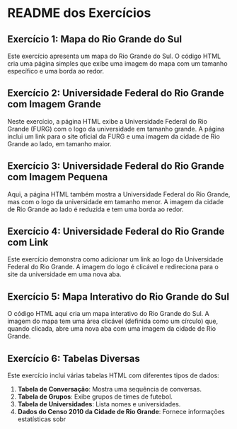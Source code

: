 # README dos Exercícios

## Exercício 1: Mapa do Rio Grande do Sul

Este exercício apresenta um mapa do Rio Grande do Sul. O código HTML cria uma página simples que exibe uma imagem do mapa com um tamanho específico e uma borda ao redor.

## Exercício 2: Universidade Federal do Rio Grande com Imagem Grande

Neste exercício, a página HTML exibe a Universidade Federal do Rio Grande (FURG) com o logo da universidade em tamanho grande. A página inclui um link para o site oficial da FURG e uma imagem da cidade de Rio Grande ao lado, em tamanho maior.

## Exercício 3: Universidade Federal do Rio Grande com Imagem Pequena

Aqui, a página HTML também mostra a Universidade Federal do Rio Grande, mas com o logo da universidade em tamanho menor. A imagem da cidade de Rio Grande ao lado é reduzida e tem uma borda ao redor.

## Exercício 4: Universidade Federal do Rio Grande com Link

Este exercício demonstra como adicionar um link ao logo da Universidade Federal do Rio Grande. A imagem do logo é clicável e redireciona para o site da universidade em uma nova aba.

## Exercício 5: Mapa Interativo do Rio Grande do Sul

O código HTML aqui cria um mapa interativo do Rio Grande do Sul. A imagem do mapa tem uma área clicável (definida como um círculo) que, quando clicada, abre uma nova aba com uma imagem da cidade de Rio Grande.

## Exercício 6: Tabelas Diversas

Este exercício inclui várias tabelas HTML com diferentes tipos de dados:
1. **Tabela de Conversação**: Mostra uma sequência de conversas.
2. **Tabela de Grupos**: Exibe grupos de times de futebol.
3. **Tabela de Universidades**: Lista nomes e universidades.
4. **Dados do Censo 2010 da Cidade de Rio Grande**: Fornece informações estatísticas sobr
